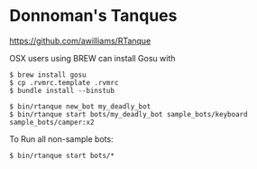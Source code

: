 # Donnoman's Tanques

https://github.com/awilliams/RTanque

OSX users using BREW can install Gosu with 

    $ brew install gosu
    $ cp .rvmrc.template .rvmrc
    $ bundle install --binstub

    $ bin/rtanque new_bot my_deadly_bot
    $ bin/rtanque start bots/my_deadly_bot sample_bots/keyboard sample_bots/camper:x2

To Run all non-sample bots:

    $ bin/rtanque start bots/*
